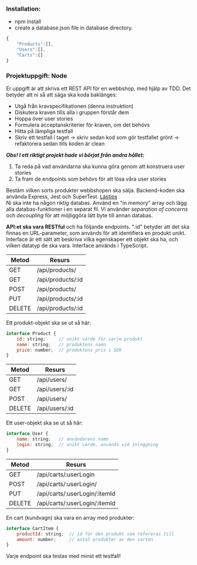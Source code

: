 ### Installation:
- npm install
- create a database.json file in database directory. 

```javascript
{
    "Products":[],
    "Users":[],
    "Carts":[]
}
```

### Projektuppgift: Node
Er uppgift är att skriva ett REST API för en webbshop, med hjälp av TDD. Det betyder att ni så att säga ska koda baklänges:

- Utgå från kravspecifikationen (denna instruktion)
- Diskutera kraven tills alla i gruppen förstår dem
- Hoppa över user stories
- Formulera acceptanskriterier för kraven, om det behövs
- Hitta på lämpliga testfall
- Skriv ett testfall i taget → skriv sedan kod som gör testfallet grönt → refaktorera sedan tills koden är clean

***Obs! I ett riktigt projekt hade vi börjat från andra hållet:***
1. Ta reda på vad användarna ska kunna göra genom att konstruera user stories
2. Ta fram de endpoints som behövs för att lösa våra user stories

Bestäm vilken sorts produkter webbshopen ska sälja.
Backend-koden ska använda Express, Jest och SuperTest. [Lästips](https://dev.to/franciscomendes10866/testing-express-api-with-jest-and-supertest-3gf) \
Ni ska inte ha någon riktig databas. Använd en "in memory" array och lägg alla databas-funktioner i en separat fil. 
Vi använder *separation of concerns* och *decoupling* för att möjliggöra lätt byte till annan databas.

**API:et ska vara RESTful** och ha följande endpoints. ":id" betyder att det ska finnas en URL-parameter, som används för att identifiera en produkt unikt. Interface är ett sätt att beskriva vilka egenskaper ett objekt ska ha, och vilken datatyp de ska vara. Interface används i TypeScript.

| Metod	| Resurs |
| -------- | -------- | 
| GET |	/api/products/ |
| GET | /api/products/:id |
| POST | /api/products/ |
| PUT |	/api/products/:id |
| DELETE | /api/products/:id |

Ett produkt-objekt ska se ut så här:
```javascript
interface Product {
    id: string; 	// unikt värde för varje produkt
    name: string;   // produktens namn
    price: number;  // produktens pris i SEK
}
```

| Metod | Resurs |
| -------- | -------- | 
| GET |	/api/users/ |
| GET |	/api/users/:id |
| POST | /api/users/ |
| DELETE | /api/users/:id |

Ett user-objekt ska se ut så här:
```javascript
interface User {
    name: string;   // användarens namn
    login: string;  // unikt värde, används vid inloggning
}
```
| Metod | Resurs |
| -------- | -------- | 
| GET |	/api/carts/:userLogin |
| POST | /api/carts/:userLogin/ |
| PUT | /api/carts/:userLogin/:itemId |
| DELETE | /api/carts/:userLogin/:itemId |

En cart (kundvagn) ska vara en array med produkter:
```javascript
interface CartItem {
    productId: string;  // id för den produkt som refereras till
    amount: number; 	// antal produkter av den sorten
}
```
Varje endpoint ska testas med minst ett testfall!

